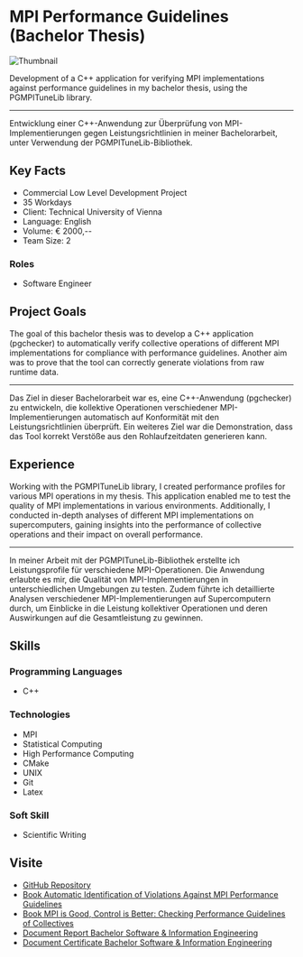# MPI Performance Guidelines (Bachelor Thesis)

![Thumbnail](https://files.hagn.network/images/mpi-performance-guidelines/thumbnail.webp)

Development of a C++ application for verifying MPI implementations against performance guidelines in my bachelor thesis, using the PGMPITuneLib library.


---
Entwicklung einer C++-Anwendung zur Überprüfung von MPI-Implementierungen gegen Leistungsrichtlinien in meiner Bachelorarbeit, unter Verwendung der PGMPITuneLib-Bibliothek.

## Key Facts

- Commercial Low Level Development Project
- 35 Workdays
- Client: Technical University of Vienna
- Language: English
- Volume: € 2000,--
- Team Size: 2

### Roles

- Software Engineer

## Project Goals

The goal of this bachelor thesis was to develop a C++ application (pgchecker) to automatically verify collective operations of different MPI implementations for compliance with performance guidelines. Another aim was to prove that the tool can correctly generate violations from raw runtime data.


---
Das Ziel in dieser Bachelorarbeit war es, eine C++-Anwendung (pgchecker) zu entwickeln, die kollektive Operationen verschiedener MPI-Implementierungen automatisch auf Konformität mit den Leistungsrichtlinien überprüft. Ein weiteres Ziel war die Demonstration, dass das Tool korrekt Verstöße aus den Rohlaufzeitdaten generieren kann.

## Experience

Working with the PGMPITuneLib library, I created performance profiles for various MPI operations in my thesis. This application enabled me to test the quality of MPI implementations in various environments. Additionally, I conducted in-depth analyses of different MPI implementations on supercomputers, gaining insights into the performance of collective operations and their impact on overall performance.


---
In meiner Arbeit mit der PGMPITuneLib-Bibliothek erstellte ich Leistungsprofile für verschiedene MPI-Operationen. Die Anwendung erlaubte es mir, die Qualität von MPI-Implementierungen in unterschiedlichen Umgebungen zu testen. Zudem führte ich detaillierte Analysen verschiedener MPI-Implementierungen auf Supercomputern durch, um Einblicke in die Leistung kollektiver Operationen und deren Auswirkungen auf die Gesamtleistung zu gewinnen.

## Skills

### Programming Languages

 - C++
### Technologies

 - MPI
 - Statistical Computing
 - High Performance Computing
 - CMake
 - UNIX
 - Git
 - Latex
### Soft Skill

 - Scientific Writing

## Visite

- [GitHub Repository](https://github.com/hunsa/reprompi-dev-private)
- [Book Automatic Identification of Violations Against MPI Performance Guidelines](https://files.hagn.network/documents/thesis/bachelor-software-engineering.pdf)
- [Book MPI is Good, Control is Better: Checking Performance Guidelines of Collectives](https://files.hagn.network/documents/thesis/mpi-publication.pdf)
- [Document Report Bachelor Software & Information Engineering](https://files.hagn.network/documents/certificate/bachelor-software-engineering-report.pdf)
- [Document Certificate Bachelor Software & Information Engineering](https://files.hagn.network/documents/certificate/bachelor-software-engineering.pdf)

